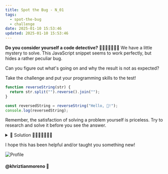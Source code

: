 ```yaml
---
title: Spot the Bug - N_01
tags:
  - spot-the-bug
  - challenge
date: 2025-01-10 15:53:46
updated: 2025-01-10 15:53:46
---
```


**Do you consider yourself a code detective?** ️‍👩🏻‍💻🐛👨🏼‍💻 We have a little mystery to solve. This JavaScript snippet seems to work perfectly, but hides a rather peculiar bug.

Can you figure out what's going on and why the result is not as expected?

Take the challenge and put your programming skills to the test!

```javascript
function reverseString(str) {
  return str.split("").reverse().join("");
}

const reversedString = reverseString("Hello, 👋!");
console.log(reversedString);
```
Remember, the satisfaction of solving a problem yourself is priceless. Try to research and solve it before you see the answer.

<details>
  <summary>🚀 Solution 👩🏻‍💻🐛👨🏼‍💻</summary>

  This bug occurs because the `split` method treats the string as an array of 16-bit units, not as an array of characters resulting the unexpected output: `!�� ,olleH`.

  By using `Array.from(str)` or `[...str]` the string is split into an array of actual characters, respecting the surrogate pairs.

  ### Using `Array.from`:
  ```javascript
  function reverseString(str) {
    return Array.from(str).reverse().join("");
  }

  const reversedString = reverseString("Hello, 👋!");
  console.log(reversedString);
  ```

  ### Using the spread operator:
  ```javascript
  function reverseString(str) {
    return [...str].reverse().join("");
  }

  const reversedString = reverseString("Hello, 👋!");
  console.log(reversedString);
  ```
</details>

I hope this has been helpful and/or taught you something new!

![Profile](https://res.cloudinary.com/khriztianmoreno/image/upload/c_scale,w_148/v1591324337/KM-brand/stickers/sticker-3_2x.png)

#### @khriztianmoreno 🚀

